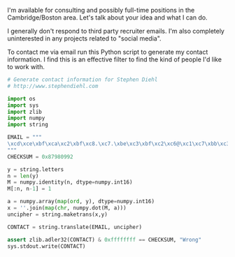 I'm available for consulting and possibly full-time positions in the
Cambridge/Boston area.  Let's talk about your idea and what I can do.

I generally don't respond to third party recruiter emails. I'm also 
completely uninterested in any projects related to "social media".

To contact me via email run this Python script to generate my contact
information. I find this is an effective filter to find the kind
of people I'd like to work with.

```python
# Generate contact information for Stephen Diehl
# http://www.stephendiehl.com

import os
import sys
import zlib
import numpy
import string

EMAIL = """
\xcd\xce\xbf\xca\xc2\xbf\xc8.\xc7.\xbe\xc3\xbf\xc2\xc6@\xc1\xc7\xbb\xc3\xc6.\xbd\xc9\xc7
"""
CHECKSUM = 0x87980992

y = string.letters
n = len(y)
M = numpy.identity(n, dtype=numpy.int16)
M[:n, n-1] = 1

a = numpy.array(map(ord, y), dtype=numpy.int16)
x = ''.join(map(chr, numpy.dot(M, a)))
uncipher = string.maketrans(x,y)

CONTACT = string.translate(EMAIL, uncipher)

assert zlib.adler32(CONTACT) & 0xffffffff == CHECKSUM, "Wrong"
sys.stdout.write(CONTACT)
```

